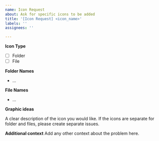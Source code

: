 ```yaml
---
name: Icon Request
about: Ask for specific icons to be added
title: '[Icon Request] <icon_name>'
labels: ''
assignees: ''

---
```


**Icon Type**
- [ ] Folder
- [ ] File

**Folder Names**
<!-- delete if not applicable -->
- ...

**File Names**
<!-- delete if not applicable -->
- ...

**Graphic ideas**
<!-- include a link to sample icons if possible -->
A clear description of the icon you would like. If the icons are separate for folder and files, please create separate issues.

**Additional context**
Add any other context about the problem here.
